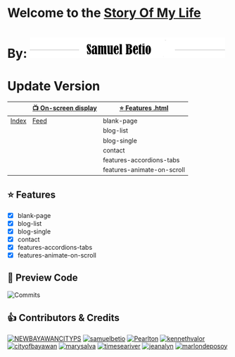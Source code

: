 Welcome to the
[Story Of My Life][1]
=====================


By: [![storyofmylife version][som-image]][som-url]
==================================================


Update Version
==============


            
|                 |[:tv: On-screen display][1]|[:star: Features .html][4]       |
|---------------- |---------------------------|---------------------------------|
|[Index][3]       |[Feed][5]                  |blank-page                       |
|                 |                           |blog-list                        |
|                 |                           |blog-single                      |
|                 |                           |contact                          |
|                 |                           |features-accordions-tabs         |
|                 |                           |features-animate-on-scroll       |

## :star: Features
- [x] blank-page
- [x] blog-list 
- [x] blog-single
- [x] contact 
- [x] features-accordions-tabs
- [x] features-animate-on-scroll

## :see_no_evil: Preview Code
![Commits][8]



## :thumbsup: Contributors & Credits
[![NEWBAYAWANCITYPS][NEWBAYAWANCITYPS]][NEWBAYAWANCITYPS-url]
[![samuelbetio][samuelbetio]][samuelbetio-url]
[![Pearlton][Pearlton]][Pearlton-url]
[![kennethvalor][kennethvalor]][kennethvalor-url]
[![cityofbayawan][cityofbayawan]][cityofbayawan-url]
[![marysalva][marysalva]][marysalva-url]
[![timeseariver][timeseariver]][timeseariver-url]
[![jeanalyn][jeanalyn]][jeanalyn-url]
[![marlondeposoy][marlondeposoy]][marlondeposoy-url]







[1]: https://samuelbetio.github.io/storyofmylife
[2]: https://github.com/samuelbetio/storyofmylife/edit/master/LICENSE
[3]: https://github.com/samuelbetio/storyofmylife/edit/master/index.html
[4]: #star-features
[5]: https://samuelbetio.github.io/storyofmylife/feed.xml
[6]: https://github.com/samuelbetio/storyofmylife/edit/master/feed.xml
[7]: https://github.com/samuelbetio/storyofmylife/releases
[8]: https://github.com/samuelbetio/storyofmylife/blob/BackUp.Me/IMG/code.png
[som-image]: https://github.com/samuelbetio/storyofmylife/blob/master/assets/img/logo.png
[som-url]: https://github.com/samuelbetio/storyofmylife/releases
[samuelbetio]: https://github.com/samuelbetio.png?size=40
[samuelbetio-url]: https://github.com/samuelbetio
[NEWBAYAWANCITYPS]: https://github.com/NEWBAYAWANCITYPS.png?size=40
[NEWBAYAWANCITYPS-url]: https://github.com/NEWBAYAWANCITYPS
[Pearlton]: https://github.com/Pearlton.png?size=40
[Pearlton-url]: https://github.com/Pearlton
[kennethvalor]: https://github.com/kennethvalor.png?size=40
[kennethvalor-url]: https://github.com/kennethvalor
[cityofbayawan]: https://github.com/cityofbayawan.png?size=40
[cityofbayawan-url]: https://github.com/cityofbayawan
[marysalva]: https://github.com/marysalva.png?size=40
[marysalva-url]: https://github.com/marysalva
[timeseariver]: https://github.com/timeseariver.png?size=40
[timeseariver-url]: https://github.com/timeseariver
[jeanalyn]: https://github.com/jeanalyn.png?size=40
[jeanalyn-url]: https://github.com/jeanalyn
[marlondeposoy]: https://github.com/marlondeposoy.png?size=40
[marlondeposoy-url]: https://github.com/marlondeposoy
